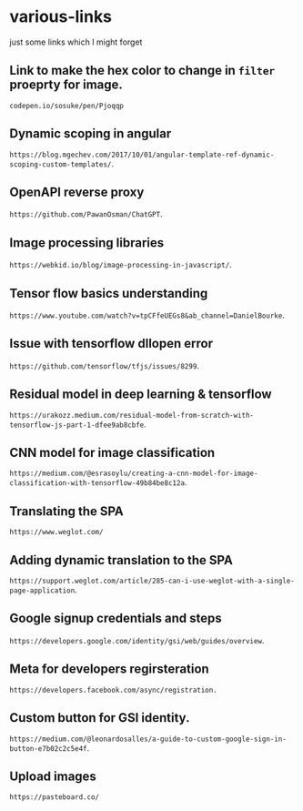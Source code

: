 # various-links
just some links which I might forget

## Link to make the hex color to change in `filter` proeprty for image.
`codepen.io/sosuke/pen/Pjoqqp`

## Dynamic scoping in angular 
`https://blog.mgechev.com/2017/10/01/angular-template-ref-dynamic-scoping-custom-templates/`.

## OpenAPI reverse proxy
`https://github.com/PawanOsman/ChatGPT`.

## Image processing libraries
`https://webkid.io/blog/image-processing-in-javascript/`.

## Tensor flow basics understanding
`https://www.youtube.com/watch?v=tpCFfeUEGs8&ab_channel=DanielBourke`.

## Issue with tensorflow **dllopen** error
`https://github.com/tensorflow/tfjs/issues/8299`.

## Residual model in deep learning & tensorflow
`https://urakozz.medium.com/residual-model-from-scratch-with-tensorflow-js-part-1-dfee9ab8cbfe`.

## CNN model for image classification
`https://medium.com/@esrasoylu/creating-a-cnn-model-for-image-classification-with-tensorflow-49b84be8c12a`.


## Translating the SPA
`https://www.weglot.com/`

## Adding dynamic translation to the SPA
`https://support.weglot.com/article/285-can-i-use-weglot-with-a-single-page-application`.

## Google signup credentials and steps
`https://developers.google.com/identity/gsi/web/guides/overview`.

## Meta for developers regirsteration
`https://developers.facebook.com/async/registration.`

## Custom button for GSI identity.
`https://medium.com/@leonardosalles/a-guide-to-custom-google-sign-in-button-e7b02c2c5e4f`.

## Upload images
`https://pasteboard.co/`
